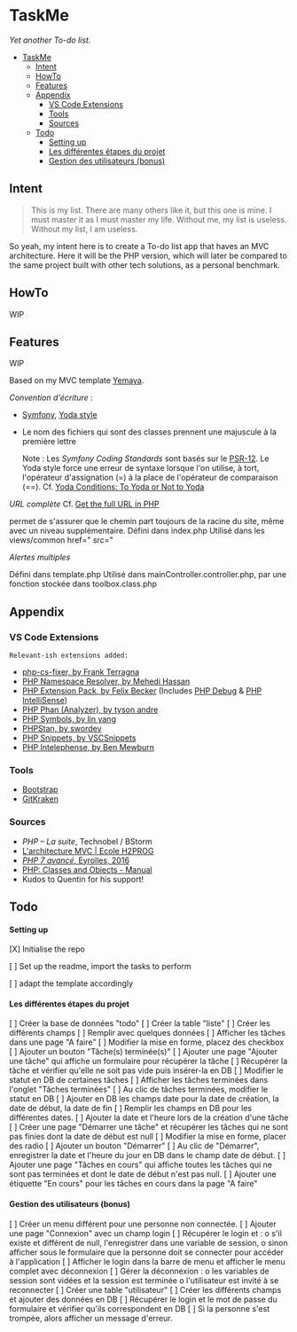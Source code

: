 # TaskMe
*Yet another To-do list.*


- [TaskMe](#taskme)
  - [Intent](#intent)
  - [HowTo](#howto)
  - [Features](#features)
  - [Appendix](#appendix)
    - [VS Code Extensions](#vs-code-extensions)
    - [Tools](#tools)
    - [Sources](#sources)
  - [Todo](#todo)
      - [Setting up](#setting-up)
      - [Les différentes étapes du projet](#les-différentes-étapes-du-projet)
      - [Gestion des utilisateurs (bonus)](#gestion-des-utilisateurs-bonus)
## Intent

> This is my list. There are many others like it, but this one is mine. I must master it as I must master my life. Without me, my list is useless. Without my list, I am useless.

So yeah, my intent here is to create a To-do list app that haves an MVC architecture. Here it will be the PHP version, which will later be compared to the same project built with other tech solutions, as a personal benchmark.

## HowTo
 WIP
## Features
 WIP

Based on my MVC template [Yemaya](https://github.com/claudejdev/yemaya).

*<Frenglish>*

_Convention d'écriture_ :
- [Symfony](https://symfony.com/doc/current/contributing/code/standards.html), [Yoda style](https://cs.symfony.com/doc/rules/control_structure/yoda_style.html)
- Le nom des fichiers qui sont des classes prennent une majuscule à la première lettre


    Note : Les *Symfony Coding Standards* sont basés sur le [PSR-12](https://www.php-fig.org/psr/psr-12/). Le Yoda style force une erreur de syntaxe lorsque l'on utilise, à tort, l'opérateur d'assignation (=) à la place de l'opérateur de comparaison (==).
    Cf. [Yoda Conditions: To Yoda or Not to Yoda](https://knowthecode.io/yoda-conditions-yoda-not-yoda "Yoda Conditions: To Yoda or Not to Yoda by Tonya Mork")


_URL complète_
Cf. [Get the full URL in PHP](https://www.geeksforgeeks.org/get-the-full-url-in-php/ "Get the full URL in PHP - GeeksforGeeks")

permet de s'assurer que le chemin part toujours de la racine du site, même avec un niveau supplémentaire.
Défini dans index.php
Utilisé dans les views/common
    href="<?php echo URL; ?>
    src="<?php echo URL; ?>


_Alertes multiples_

<!-- l'alerte est affichée si elle n'est pas vide dans la variable de session -->

Défini dans template.php
Utilisé dans mainController.controller.php, par une fonction stockée dans toolbox.class.php

## Appendix
### VS Code Extensions
    Relevant-ish extensions added:
  - [php-cs-fixer, by Frank Terragna](https://marketplace.visualstudio.com/items?itemName=fterrag.vscode-php-cs-fixer)
  - [PHP Namespace Resolver, by Mehedi Hassan](https://marketplace.visualstudio.com/items?itemName=MehediDracula.php-namespace-resolver)
  - [PHP Extension Pack, by Felix Becker](https://marketplace.visualstudio.com/items?itemName=felixfbecker.php-pack) (Includes [PHP Debug](https://marketplace.visualstudio.com/items?itemName=felixfbecker.php-debug) & [PHP IntelliSense](https://marketplace.visualstudio.com/items?itemName=felixfbecker.php-intellisense))
  - [PHP Phan (Analyzer), by tyson andre](https://marketplace.visualstudio.com/items?itemName=TysonAndre.php-phan)
  - [PHP Symbols, by lin yang](https://marketplace.visualstudio.com/items?itemName=linyang95.php-symbols)
  - [PHPStan, by swordev](https://marketplace.visualstudio.com/items?itemName=swordev.phpstan)
  - [PHP Snippets, by VSCSnippets](https://marketplace.visualstudio.com/items?itemName=vsc-snippets.vsc-php-snippets)
  - [PHP Intelephense, by Ben Mewburn](https://marketplace.visualstudio.com/items?itemName=bmewburn.vscode-intelephense-client)

### Tools
- [Bootstrap](https://getbootstrap.com/)
- [GitKraken](https://www.gitkraken.com/)

### Sources
- *PHP – La suite*, Technobel / BStorm
- [L'architecture MVC | Ecole H2PROG](https://ecole.h2prog.com/courses/846335/lectures/15448687)
- [*PHP 7 avancé*, Eyrolles, 2016](https://www.eyrolles.com/Informatique/Livre/php-7-avance-9782212677201/)
- [PHP: Classes and Objects - Manual](https://www.php.net/manual/en/language.oop5.php/)
- Kudos to Quentin for his support!

## Todo

#### Setting up
 [X] Initialise the repo

 [ ] Set up the readme, import the tasks to perform
 
 [ ] adapt the template accordingly
#### Les différentes étapes du projet
 [ ] Créer la base de données "todo"
 [ ] Créer la table "liste"
 [ ] Créer les différents champs
 [ ] Remplir avec quelques données
 [ ] Afficher les tâches dans une page "A faire"
 [ ] Modifier la mise en forme, placez des checkbox
 [ ] Ajouter un bouton "Tâche(s) terminée(s)"
 [ ] Ajouter une page "Ajouter une tâche" qui affiche un formulaire pour récupérer la tâche
 [ ] Récupérer la tâche et vérifier qu'elle ne soit pas vide puis insérer-la en DB
 [ ] Modifier le statut en DB de certaines tâches
 [ ] Afficher les tâches terminées dans l'onglet "Tâches terminées"
 [ ] Au clic de tâches terminées, modifier le statut en DB
 [ ] Ajouter en DB les champs date pour la date de création, la date de début, la date de fin
 [ ] Remplir les champs en DB pour les différentes dates.
 [ ] Ajouter la date et l'heure lors de la création d'une tâche
 [ ] Créer une page "Démarrer une tâche" et récupérer les tâches qui ne sont pas finies dont la
date de début est null
 [ ] Modifier la mise en forme, placer des radio
 [ ] Ajouter un bouton "Démarrer"
 [ ] Au clic de "Démarrer", enregistrer la date et l'heure du jour en DB dans le champ date de
début.
 [ ] Ajouter une page "Tâches en cours" qui affiche toutes les tâches qui ne sont pas terminées et
dont le date de début n'est pas null.
 [ ] Ajouter une étiquette "En cours" pour les tâches en cours dans la page "A faire"
#### Gestion des utilisateurs (bonus)
 [ ] Créer un menu différent pour une personne non connectée.
 [ ] Ajouter une page "Connexion" avec un champ login
 [ ] Récupérer le login et :
o s'il existe et différent de null, l'enregistrer dans une variable de session,
o sinon afficher sous le formulaire que la personne doit se connecter pour accéder à
l'application
 [ ] Afficher le login dans la barre de menu et afficher le menu complet avec déconnexion
 [ ] Gérer la déconnexion :
o les variables de session sont vidées et la session est terminée
o l'utilisateur est invité à se reconnecter
 [ ] Créer une table "utilisateur"
 [ ] Créer les différents champs et ajouter des données en DB
 [ ] Récupérer le login et le mot de passe du formulaire et vérifier qu'ils correspondent en DB
 [ ] Si la personne s'est trompée, alors afficher un message d'erreur.
  